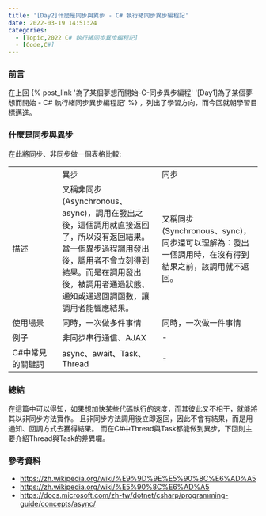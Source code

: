 ```yaml
---
title: '[Day2]什麼是同步與異步 - C# 執行緒同步異步編程記'
date: 2022-03-19 14:51:24
categories:
  - [Topic,2022 C# 執行緒同步異步編程記]
  - [Code,C#] 
---
```

### 前言
在上回 {% post_link '為了某個夢想而開始-C-同步異步編程' '[Day1]為了某個夢想而開始 - C# 執行緒同步異步編程記' %} ，列出了學習方向，而今回就朝學習目標邁進。


### 什麼是同步與異步
在此將同步、非同步做一個表格比較:
<table>
<tr>
<td style="width:20%"></td>
<td style="width:40%">異步</td>
<td style="width:40%">同步</td>
</tr>
<tr>
<td>描述</td>
<td>又稱非同步(Asynchronous、async)，調用在發出之後，這個調用就直接返回了，所以沒有返回結果。當一個異步過程調用發出後，調用者不會立刻得到結果。而是在調用發出後，被調用者通過狀態、通知或通過回調函數，讓調用者能響應結果。</td>
<td>又稱同步(Synchronous、sync)，同步還可以理解為：發出一個調用時，在沒有得到結果之前，該調用就不返回。</td>
</tr>
<tr>
<td>使用場景</td>
<td>同時，一次做多件事情</td>
<td>同時，一次做一件事情</td>
</tr>
<tr>
<td>例子</td>
<td>非同步串行通信、AJAX</td>
<td>-</td>
</tr>
<tr>
<td>C#中常見的關鍵詞</td>
<td>async、await、Task、Thread </td>
<td>-</td>
</tr>
</table>

### 總結
在這篇中可以得知，如果想加快某些代碼執行的速度，而其彼此又不相干，就能將其以非同步方法實作。
且非同步方法調用後立即返回，因此不會有結果，而是用通知、回調方式去獲得結果。
而在C#中Thread與Task都能做到異步，下回則主要介紹Thread與Task的差異囉。

### 參考資料
- https://zh.wikipedia.org/wiki/%E9%9D%9E%E5%90%8C%E6%AD%A5
- https://zh.wikipedia.org/wiki/%E5%90%8C%E6%AD%A5
- https://docs.microsoft.com/zh-tw/dotnet/csharp/programming-guide/concepts/async/